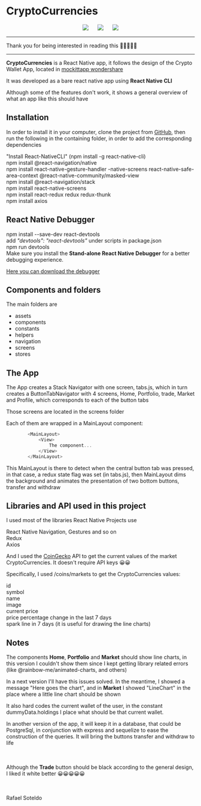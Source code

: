 # CryptoCurrencies

<p align="center">
  <img src="https://tinyimg.io/i/yoAvdAE.png">
  &nbsp;&nbsp;&nbsp;&nbsp;
  <img src="https://tinyimg.io/i/UBXkhAA.png">
  &nbsp;&nbsp;&nbsp;&nbsp;
  <img src="https://tinyimg.io/i/Um9gH8b.png">
</p>

---
Thank you for being interested in reading this 🥰🥰🥰🥰🥰

---

**CryptoCurrencies** is a React Native app, it follows the design of the Crypto Wallet App, located in [mockittapp wondershare](https://mockittapp.wondershare.com/community/mtkk714ek03lp18?title=crypto-wallet-app)

It was developed as a bare react native app using **React Native CLI**

Although some of the features don't work, it shows a general overview of what an app like this should have

## Installation

In order to install it in your computer, clone the project from [GitHub](https://github.com/rafaelsoteldosilva/CryptoCurrencies), then run the following in the containing folder, in order to add the corresponding dependencies

"Install React-NativeCLI" (npm install -g react-native-cli)  
npm install @react-navigation/native  
npm install react-native-gesture-handler -native-screens react-native-safe-area-context @react-native-community/masked-view  
npm install @react-navigation/stack  
npm install react-native-screens  
npm install react-redux redux redux-thunk  
npm install axios  

## React Native Debugger

npm install --save-dev react-devtools  
add *"devtools": "react-devtools"* under scripts in package.json  
npm run devtools  
Make sure you install the **Stand-alone React Native Debugger** for a better debugging experience.

[Here you can download the debugger](https://github.com/jhen0409/react-native-debugger/releases)

## Components and folders

The main folders are

* assets
* components
* constants
* helpers
* navigation
* screens
* stores

## The App

The App creates a Stack Navigator with one screen, tabs.js, which in turn creates a ButtonTabNavigator with 4 screens, Home, Portfolio, trade, Market and Profile, which corresponds to each of the button tabs

Those screens are located in the screens folder

Each of them are wrapped in a MainLayout component:

```js
        <MainLayout>
            <View>
                The component...
            </View>
        </MainLayout>
```

This MainLayout is there to detect when the central button tab was pressed, in that case, a redux state flag was set (in tabs.js), then MainLayout dims the background and animates the presentation of two bottom buttons, transfer and withdraw

## Libraries and API used in this project

I used most of the libraries React Native Projects use

React Native Navigation, Gestures and so on  
Redux  
Axios  

And I used the [CoinGecko](https://www.coingecko.com/en/api) API to get the current values of the market CryptoCurrencies. It doesn't require API keys 😀😀

Specifically, I used /coins/markets to get the CryptoCurrencies values:

id  
symbol  
name  
image  
current price  
price percentage change in the last 7 days  
spark line in 7 days (it is useful for drawing the line charts)

## Notes

The components **Home**, **Portfolio** and **Market** should show line charts, in this version I couldn't show them since I kept getting library related errors (like @rainbow-me/animated-charts, and others)

In a next version I'll have this issues solved. In the meantime, I showed a message "Here goes the chart", and in **Market** I showed "LineChart" in the place where a little line chart should be shown

It also hard codes the current wallet of the user, in the constant dummyData.holdings I place what should be that current wallet.

In another version of the app, it will keep it in a database, that could be PostgreSql, in conjunction with express and sequelize to ease the construction of the queries. It will bring the buttons transfer and withdraw to life
<br />
<br />
<br />

Although the **Trade** button should be black according to the general design, I liked it white better 😀😀😀😀😀
<br />
<br />
<br />

Rafael Soteldo